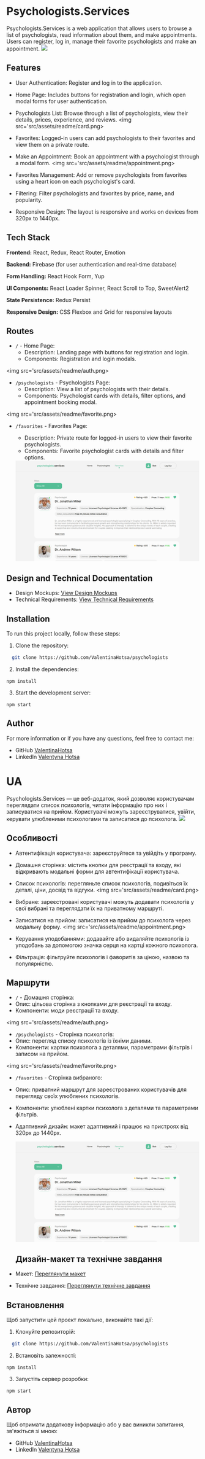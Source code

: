 # Psychologists.Services

Psychologists.Services is a web application that allows users to browse a list of psychologists, read information about them, and make appointments. Users can register, log in, manage their favorite psychologists and make an appointment.
<img src='src/assets/readme/title.png'>

## Features

- User Authentication: Register and log in to the application.
- Home Page: Includes buttons for registration and login, which open modal forms for user authentication.
- Psychologists List: Browse through a list of psychologists, view their details, prices, experience, and reviews.
  <img src='src/assets/readme/card.png>

- Favorites: Logged-in users can add psychologists to their favorites and view them on a private route.
- Make an Appointment: Book an appointment with a psychologist through a modal form.
  <img src='src/assets/readme/appointment.png>

- Favorites Management: Add or remove psychologists from favorites using a heart icon on each psychologist's card.
- Filtering: Filter psychologists and favorites by price, name, and popularity.

- Responsive Design: The layout is responsive and works on devices from 320px to 1440px.

## Tech Stack

**Frontend:** React, Redux, React Router, Emotion

**Backend:** Firebase (for user authentication and real-time database)

**Form Handling:** React Hook Form, Yup

**UI Components:** React Loader Spinner, React Scroll to Top, SweetAlert2

**State Persistence:** Redux Persist

**Responsive Design:** CSS Flexbox and Grid for responsive layouts

## Routes

- `/` - Home Page:
  - Description: Landing page with buttons for registration and login.
  - Components: Registration and login modals.

<img src='src/assets/readme/auth.png>

- `/psychologists` - Psychologists Page:
  - Description: View a list of psychologists with their details.
  - Components: Psychologist cards with details, filter options, and appointment booking modal.

<img src='src/assets/readme/favorite.png>

- `/favorites` - Favorites Page:

  - Description: Private route for logged-in users to view their favorite psychologists.
  - Components: Favorite psychologist cards with details and filter options.

  <img src='/src/assets/readme/favorite.png'>

## Design and Technical Documentation

- Design Mockups: [View Design Mockups](https://www.figma.com/file/I5vjNb0NsJOpQRnRpMloSY/Psychologists.Services?type=design&node-id=0-1&mode=design&t=4zfT2zFANRbp1fCK-0)
- Technical Requirements: [View Technical Requirements](https://docs.google.com/document/d/1PrTxBn6HQbb0Oz17g5_zvyLGIOZg0TIP3HPaEEp6ZLs/edit)

## Installation

To run this project locally, follow these steps:

1. Clone the repository:

```bash
  git clone https://github.com/ValentinaHotsa/psychologists
```

2. Install the dependencies:

```
npm install
```

3. Start the development server:

```
npm start
```

## Author

For more information or if you have any questions, feel free to contact me:

- GitHub [ValentinaHotsa](https://github.com/ValentinaHotsa)
- LinkedIn [Valentyna Hotsa](https://www.linkedin.com/in/valentynahotsa/)

# UA

Psychologists.Services — це веб-додаток, який дозволяє користувачам переглядати список психологів, читати інформацію про них і записуватися на прийом. Користувачі можуть зареєструватися, увійти, керувати улюбленими психологами та записатися до психолога.
<img src='src/assets/readme/title.png'>

## Особливості

- Автентифікація користувача: зареєструйтеся та увійдіть у програму.
- Домашня сторінка: містить кнопки для реєстрації та входу, які відкривають модальні форми для автентифікації користувача.
- Список психологів: перегляньте список психологів, подивіться їх деталі, ціни, досвід та відгуки.
  <img src='src/assets/readme/card.png>

- Вибране: зареєстровані користувачі можуть додавати психологів у свої вибрані та переглядати їх на приватному маршруті.
- Записатися на прийом: записатися на прийом до психолога через модальну форму.
  <img src='src/assets/readme/appointment.png>

- Керування уподобаннями: додавайте або видаляйте психологів із уподобань за допомогою значка серця на картці кожного психолога.
- Фільтрація: фільтруйте психологів і фаворитів за ціною, назвою та популярністю.

## Маршрути

- `/` - Домашня сторінка:
- Опис: цільова сторінка з кнопками для реєстрації та входу.
- Компоненти: моди реєстрації та входу.

<img src='src/assets/readme/auth.png>

- `/psychologists` - Сторінка психологів:
- Опис: перегляд списку психологів із їхніми даними.
- Компоненти: картки психолога з деталями, параметрами фільтрів і записом на прийом.

<img src='src/assets/readme/favorite.png>

- `/favorites` - Сторінка вибраного:
- Опис: приватний маршрут для зареєстрованих користувачів для перегляду своїх улюблених психологів.
- Компоненти: улюблені картки психолога з деталями та параметрами фільтрів.
- Адаптивний дизайн: макет адаптивний і працює на пристроях від 320px до 1440px.

  <img src='/src/assets/readme/favorite.png'>

  ## Дизайн-макет та технічне завдання

- Макет: [Переглянути макет](https://www.figma.com/file/I5vjNb0NsJOpQRnRpMloSY/Psychologists.Services?type=design&node-id=0-1&mode=design&t=4zfT2zFANRbp1fCK-0)
- Технічне завдання: [Переглянути технічне завдання](https://docs.google.com/document/d/1PrTxBn6HQbb0Oz17g5_zvyLGIOZg0TIP3HPaEEp6ZLs/edit)

## Встановлення

Щоб запустити цей проект локально, виконайте такі дії:

1. Клонуйте репозиторій:

```bash
  git clone https://github.com/ValentinaHotsa/psychologists
```

2. Встановіть залежності:

```
npm install
```

3. Запустіть сервер розробки:

```
npm start
```

## Автор

Щоб отримати додаткову інформацію або у вас виникли запитання, зв'яжіться зі мною:

- GitHub [ValentinaHotsa](https://github.com/ValentinaHotsa)
- LinkedIn [Valentyna Hotsa](https://www.linkedin.com/in/valentynahotsa/)
